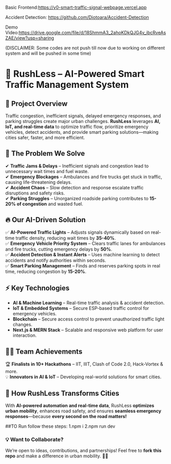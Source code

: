 Basic Frontend:https://v0-smart-traffic-signal-webpage.vercel.app

Accident Detection: https://github.com/Diotoara/Accident-Detection

Demo Video:https://drive.google.com/file/d/18ShmmA3_2ahoKDkQJG4v_ibcRveAsZAE/view?usp=sharing

(DISCLAIMER: Some codes are not push till now due to working on different system and will be pushed in some time)

# 🚗 RushLess – AI-Powered Smart Traffic Management System

## 📌 Project Overview
Traffic congestion, inefficient signals, delayed emergency responses, and parking struggles create major urban challenges. **RushLess** leverages **AI, IoT, and real-time data** to optimize traffic flow, prioritize emergency vehicles, detect accidents, and provide smart parking solutions—making cities safer, faster, and more efficient.

## 🚦 The Problem We Solve
✔ **Traffic Jams & Delays** – Inefficient signals and congestion lead to unnecessary wait times and fuel waste.  
✔ **Emergency Blockages** – Ambulances and fire trucks get stuck in traffic, causing life-threatening delays.  
✔ **Accident Chaos** – Slow detection and response escalate traffic disruptions and safety risks.  
✔ **Parking Struggles** – Unorganized roadside parking contributes to **15-20% of congestion** and wasted fuel.  

## 🔥 Our AI-Driven Solution
✅ **AI-Powered Traffic Lights** – Adjusts signals dynamically based on real-time traffic density, reducing wait times by **35-40%**.  
✅ **Emergency Vehicle Priority System** – Clears traffic lanes for ambulances and fire trucks, cutting emergency delays by **50%**.  
✅ **Accident Detection & Instant Alerts** – Uses machine learning to detect accidents and notify authorities within seconds.  
✅ **Smart Parking Management** – Finds and reserves parking spots in real time, reducing congestion by **15-20%**.  

## ⚡ Key Technologies
- **AI & Machine Learning** – Real-time traffic analysis & accident detection.  
- **IoT & Embedded Systems** – Secure ESP-based traffic control for emergency vehicles.  
- **Blockchain** – Secure access control to prevent unauthorized traffic light changes.  
- **Next.js & MERN Stack** – Scalable and responsive web platform for user interaction.  

## 👨‍💻 Team Achievements
🏆 **Finalists in 10+ Hackathons** – IIT, IIIT, Clash of Code 2.0, Hack-Vortex & more.  
💡 **Innovators in AI & IoT** – Developing real-world solutions for smart cities.  

## 🚀 How RushLess Transforms Cities
With **AI-powered automation and real-time data**, RushLess **optimizes urban mobility**, enhances road safety, and ensures **seamless emergency responses**—because **every second on the road matters!**

##TO Run follow these steps:
1.npm i
2.npm run dev

### 💡 Want to Collaborate?
We’re open to ideas, contributions, and partnerships! Feel free to **fork this repo** and make a difference in urban mobility. 🚗💨


